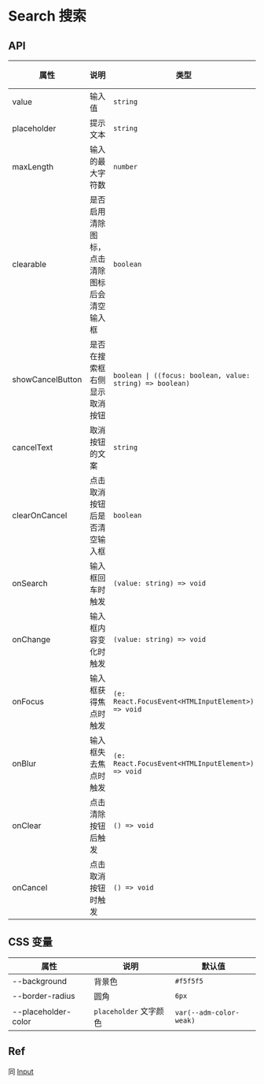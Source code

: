 # Search 搜索

<code src="./demos/index.tsx"></code>

## API

| 属性             | 说明                                         | 类型                                                      | 默认值   |
| ---------------- | -------------------------------------------- | --------------------------------------------------------- | -------- |
| value            | 输入值                                       | `string`                                                  | -        |
| placeholder      | 提示文本                                     | `string`                                                  | -        |
| maxLength        | 输入的最大字符数                             | `number`                                                  | -        |
| clearable        | 是否启用清除图标，点击清除图标后会清空输入框 | `boolean`                                                 | `true`   |
| showCancelButton | 是否在搜索框右侧显示取消按钮                 | `boolean \| ((focus: boolean, value: string) => boolean)` | `false`  |
| cancelText       | 取消按钮的文案                               | `string`                                                  | `'取消'` |
| clearOnCancel    | 点击取消按钮后是否清空输入框                 | `boolean`                                                 | `true`   |
| onSearch         | 输入框回车时触发                             | `(value: string) => void`                                 | -        |
| onChange         | 输入框内容变化时触发                         | `(value: string) => void`                                 | -        |
| onFocus          | 输入框获得焦点时触发                         | `(e: React.FocusEvent<HTMLInputElement>) => void`         | -        |
| onBlur           | 输入框失去焦点时触发                         | `(e: React.FocusEvent<HTMLInputElement>) => void`         | -        |
| onClear          | 点击清除按钮后触发                           | `() => void`                                              | -        |
| onCancel         | 点击取消按钮时触发                           | `() => void`                                              | -        |

## CSS 变量

| 属性                | 说明                   | 默认值                  |
| ------------------- | ---------------------- | ----------------------- |
| --background        | 背景色                 | `#f5f5f5`               |
| --border-radius     | 圆角                   | `6px`                   |
| --placeholder-color | `placeholder` 文字颜色 | `var(--adm-color-weak)` |

## Ref

同 [Input](./input)
